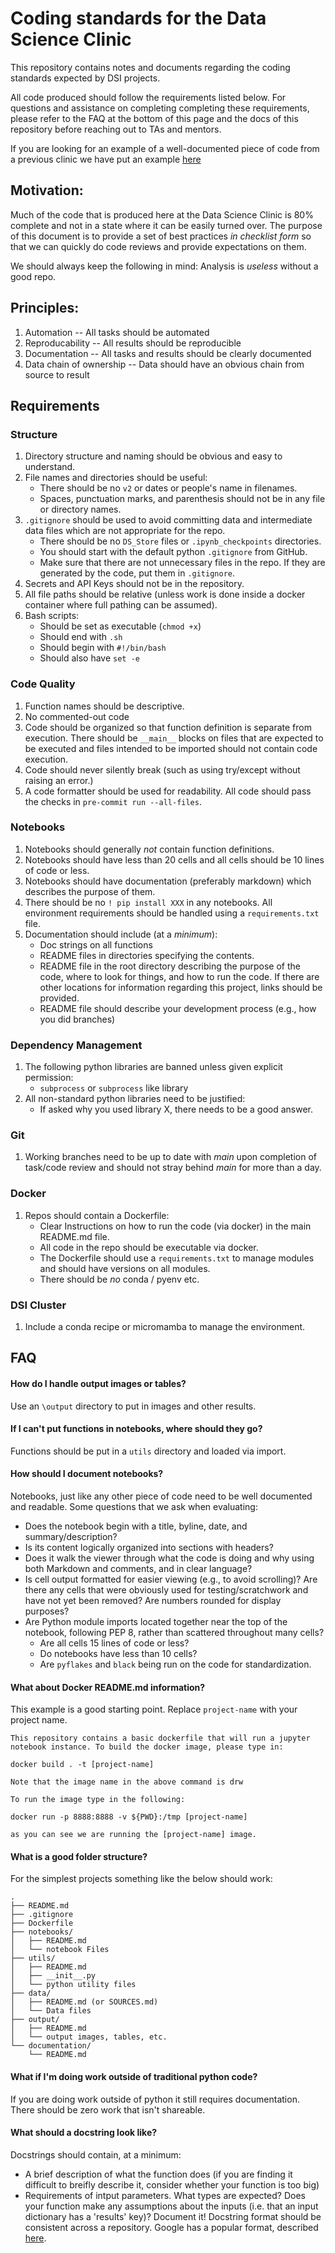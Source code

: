 # Coding standards for the Data Science Clinic

This repository contains notes and documents regarding the coding standards expected by DSI projects.

All code produced should follow the requirements listed below. For questions and assistance on completing completing these requirements, please refer to the FAQ at the bottom of this page and the docs of this repository before reaching out to TAs and mentors. 

If you are looking for an example of a well-documented piece of code from a previous clinic we have put an example [here](../coding-standards/code-example.md)

Motivation:
---
Much of the code that is produced here at the Data Science Clinic is 80% complete and not in a state where it can be easily turned over. The purpose of this document is to provide a set of best practices _in checklist form_ so that we can quickly do code reviews and provide expectations on them.

We should always keep the following in mind: Analysis is _useless_ without a good repo.

Principles:
---
1. Automation
    -- All tasks should be automated
1. Reproducability
    -- All results should be reproducible
1. Documentation
    -- All tasks and results should be clearly documented
1. Data chain of ownership
    -- Data should have an obvious chain from source to result

Requirements
---
### Structure
1. Directory structure and naming should be obvious and easy to understand.
1. File names and directories should be useful:
    * There should be no ``v2`` or dates or people's name in filenames.
    * Spaces, punctuation marks, and parenthesis should not be in any file or directory names.
1. `.gitignore` should be used to avoid committing data and intermediate data files which are not appropriate for the repo.
    * There should be no `DS_Store` files or `.ipynb_checkpoints` directories.
    * You should start with the default python `.gitignore` from GitHub.
    * Make sure that there are not unnecessary files in the repo. If they are generated by the code, put them in `.gitignore`.
1. Secrets and API Keys should not be in the repository.
1. All file paths should be relative (unless work is done inside a docker container where full pathing can be assumed).
1. Bash scripts:
    * Should be set as executable (`chmod +x`)
    * Should end with `.sh`
    * Should begin with ```#!/bin/bash```
    * Should also have ```set -e```

### Code Quality
1. Function names should be descriptive.
1. No commented-out code
1. Code should be organized so that function definition is separate from execution. There should be `__main__` blocks on files that are expected to be executed and files intended to be imported should not contain code execution.
1. Code should never silently break (such as using try/except without raising an error.)
1. A code formatter should be used for readability. All code should pass the checks in `pre-commit run --all-files`.

### Notebooks
1. Notebooks should generally _not_ contain function definitions.
1. Notebooks should have less than 20 cells and all cells should be 10 lines of code or less.
1. Notebooks should have documentation (preferably markdown) which describes the purpose of them.
1. There should be no `! pip install XXX` in any notebooks. All environment requirements should be handled using a `requirements.txt` file.
1. Documentation should include (at a _minimum_):
    * Doc strings on all functions
    * README files in directories specifying the contents.
    * README file in the root directory describing the purpose of the code, where to look for things, and how to run the code. If there are other locations for information regarding this project, links should be provided.
    * README file should describe your development process (e.g., how you did branches)

### Dependency Management
1. The following python libraries are banned unless given explicit permission:
    * `subprocess` or `subprocess` like library
1. All non-standard python libraries need to be justified:
    * If asked why you used library X, there needs to be a good answer.

### Git
1. Working branches need to be up to date with _main_ upon completion of task/code review and should not stray behind _main_ for more than a day.

### Docker
1. Repos should contain a Dockerfile:
    * Clear Instructions on how to run the code (via docker) in the main README.md file.
    * All code in the repo should be executable via docker.
    * The Dockerfile should use a `requirements.txt` to manage modules and should have versions on all modules.
    * There should be _no_ conda / pyenv etc.

### DSI Cluster
1. Include a conda recipe or micromamba to manage the environment.


FAQ
---

#### How do I handle output images or tables?

Use an `\output` directory to put in images and other results.

#### If I can't put functions in notebooks, where should they go?

Functions should be put in a `utils` directory and loaded via import.

#### How should I document notebooks?

Notebooks, just like any other piece of code need to be well documented and readable. Some questions that we ask when evaluating:
* Does the notebook begin with a title, byline, date, and summary/description? 
* Is its content logically organized into sections with headers? 
* Does it walk the viewer through what the code is doing and why using both Markdown and comments, and in clear language?  
* Is cell output formatted for easier viewing (e.g., to avoid scrolling)? Are there any cells that were obviously used for testing/scratchwork and have not yet been removed? Are numbers rounded for display purposes?
* Are Python module imports located together near the top of the notebook, following PEP 8, rather than scattered throughout many cells? 
    * Are all cells 15 lines of code or less? 
    * Do notebooks have less than 10 cells?
    * Are `pyflakes` and `black` being run on the code for standardization.

#### What about Docker README.md information?

This example is a good starting point. Replace `project-name` with your project name.

```plaintext
This repository contains a basic dockerfile that will run a jupyter notebook instance. To build the docker image, please type in:

docker build . -t [project-name]

Note that the image name in the above command is drw

To run the image type in the following:

docker run -p 8888:8888 -v ${PWD}:/tmp [project-name]

as you can see we are running the [project-name] image.
```
#### What is a good folder structure?

For the simplest projects something like the below should work:
```
.
├── README.md
├── .gitignore
├── Dockerfile
├── notebooks/
│   ├── README.md
│   └── notebook Files
├── utils/
│   ├── README.md
│   ├── __init__.py
│   └── python utility files
├── data/
│   ├── README.md (or SOURCES.md)
│   └── Data files
├── output/
│   ├── README.md
│   └── output images, tables, etc.
└── documentation/
    └── README.md
```

#### What if I'm doing work outside of traditional python code?

If you are doing work outside of python it still requires documentation. There should be zero work that isn't shareable.

#### What should a docstring look like?

Docstrings should contain, at a minimum:
- A brief description of what the function does (if you are finding it difficult to breifly describe it, consider whether your function is too big)
- Requirements of intput parameters. What types are expected? Does your function make any assumptions about the inputs (i.e. that an input dictionary has a 'results' key)? Document it!
Docstring format should be consistent across a repository. Google has a popular format, described [here](https://google.github.io/styleguide/pyguide.html#383-functions-and-methods). 
